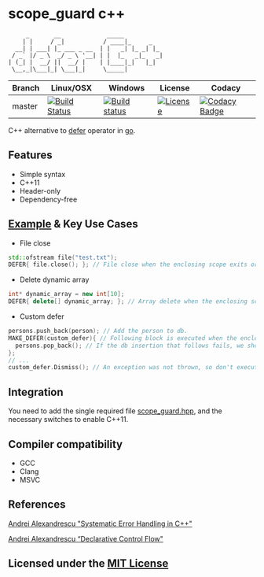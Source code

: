 # scope_guard c++

```text
     _       __             _____
    | |     / _|           / ____|_     _
  __| | ___| |_ ___ _ __  | |   _| |_ _| |_
 / _` |/ _ \  _/ _ \ '__| | |  |_   _|_   _|
| (_| |  __/ ||  __/ |    | |____|_|   |_|
 \__,_|\___|_| \___|_|     \_____|
```

Branch | Linux/OSX | Windows | License | Codacy
-------|-----------|---------|---------|-------
master |[![Build Status](https://travis-ci.org/Neargye/scope_guard.svg?branch=master)](https://travis-ci.org/Neargye/scope_guard)|[![Build status](https://ci.appveyor.com/api/projects/status/yi394vgtwd0i2kco/branch/master?svg=true)](https://ci.appveyor.com/project/Neargye/scope-guard/branch/master)|[![License](https://img.shields.io/github/license/Neargye/scope_guard.svg)](LICENSE)|[![Codacy Badge](https://api.codacy.com/project/badge/Grade/f5aa0553701f4f84bd51f2efda879972)](https://www.codacy.com/app/Neargye/scope_guard?utm_source=github.com&amp;utm_medium=referral&amp;utm_content=Neargye/scope_guard&amp;utm_campaign=Badge_Grade)

C++ alternative to [defer](https://golang.org/ref/spec#Defer_statements) operator in [go](https://en.wikipedia.org/wiki/Go_(programming_language)).

## Features

* Simple syntax
* C++11
* Header-only
* Dependency-free

## [Example](example/example.cpp) & Key Use Cases

* File close

```cpp
std::ofstream file("test.txt");
DEFER{ file.close(); }; // File close when the enclosing scope exits or an error is thrown.
```

* Delete dynamic array

```cpp
int* dynamic_array = new int[10];
DEFER{ delete[] dynamic_array; }; // Array delete when the enclosing scope exits or an error is thrown.
```

* Custom defer

```cpp
persons.push_back(person); // Add the person to db.
MAKE_DEFER(custom_defer){ // Following block is executed when the enclosing scope exits or an error is thrown.
  persons.pop_back(); // If the db insertion that follows fails, we should rollback.
};
// ...
custom_defer.Dismiss(); // An exception was not thrown, so don't execute the defer.
```

## Integration

You need to add the single required file [scope_guard.hpp](include/scope_guard.hpp), and the necessary switches to enable C++11.

## Compiler compatibility

* GCC
* Clang
* MSVC

## References

[Andrei Alexandrescu "Systematic Error Handling in C++"](https://channel9.msdn.com/Shows/Going+Deep/C-and-Beyond-2012-Andrei-Alexandrescu-Systematic-Error-Handling-in-C)

[Andrei Alexandrescu “Declarative Control Flow"](https://youtu.be/WjTrfoiB0MQ)

## Licensed under the [MIT License](LICENSE)

